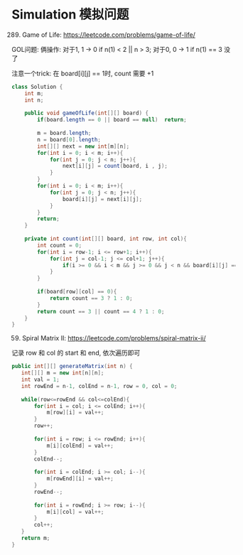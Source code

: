 # Simulation 模拟问题


289. Game of Life: https://leetcode.com/problems/game-of-life/

GOL问题: 俩操作: 对于1, 1 -> 0 if n(1) < 2 || n > 3; 对于0, 0 -> 1 if n(1) == 3 没了

注意一个trick: 在 board[i][j] == 1时, count 需要 +1

```java
class Solution {
    int m;
    int n;
    
    public void gameOfLife(int[][] board) {
        if(board.length == 0 || board == null)  return;
        
        m = board.length;
        n = board[0].length;
        int[][] next = new int[m][n];
        for(int i = 0; i < m; i++){
            for(int j = 0; j < n; j++){
                next[i][j] = count(board, i , j);
            }
        }
        for(int i = 0; i < m; i++){
            for(int j = 0; j < n; j++){
                board[i][j] = next[i][j];
            }
        }
        return;
    }
    
    private int count(int[][] board, int row, int col){
        int count = 0;
        for(int i = row-1; i <= row+1; i++){
            for(int j = col-1; j <= col+1; j++){
                if(i >= 0 && i < m && j >= 0 && j < n && board[i][j] == 1)  count+=1;
            }
        }
        
        if(board[row][col] == 0){
            return count == 3 ? 1 : 0;
        }
        return count == 3 || count == 4 ? 1 : 0;
    }
}
```

59. Spiral Matrix II: https://leetcode.com/problems/spiral-matrix-ii/

记录 row 和 col 的 start 和 end, 依次遍历即可

```java
public int[][] generateMatrix(int n) {
   int[][] m = new int[n][n];
   int val = 1;
   int rowEnd = n-1, colEnd = n-1, row = 0, col = 0;
   
   while(row<=rowEnd && col<=colEnd){
       for(int i = col; i <= colEnd; i++){
           m[row][i] = val++;
       }
       row++;
       
       for(int i = row; i <= rowEnd; i++){
           m[i][colEnd] = val++;
       }
       colEnd--;
       
       for(int i = colEnd; i >= col; i--){
           m[rowEnd][i] = val++;
       }
       rowEnd--;
       
       for(int i = rowEnd; i >= row; i--){
           m[i][col] = val++;
       }
       col++;
   }
   return m;
}
```